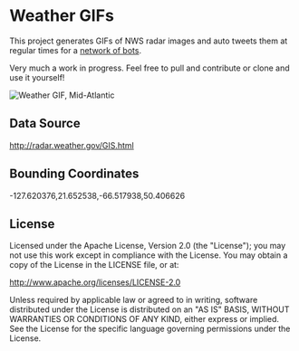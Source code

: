 # Weather GIFs

This project generates GIFs of NWS radar images and auto tweets them at regular times for a [network of bots](https://twitter.com/wxGIF/following).

Very much a work in progress. Feel free to pull and contribute or clone and use it yourself!

![Weather GIF, Mid-Atlantic](http://i.imgur.com/75bEfcY.gif)

## Data Source

http://radar.weather.gov/GIS.html

## Bounding Coordinates

-127.620376,21.652538,-66.517938,50.406626

## License

Licensed under the Apache License, Version 2.0 (the "License"); you may not use this work except in compliance with the License.
You may obtain a copy of the License in the LICENSE file, or at:

http://www.apache.org/licenses/LICENSE-2.0

Unless required by applicable law or agreed to in writing, software distributed under the License is distributed on an "AS IS" BASIS,
WITHOUT WARRANTIES OR CONDITIONS OF ANY KIND, either express or implied. See the License for the specific language
governing permissions under the License.
